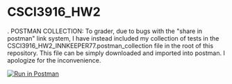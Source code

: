 # CSCI3916_HW2
.
POSTMAN COLLECTION: To grader, due to bugs with the "share in postman" link system, I have instead included my collection of tests in the CSCI3916_HW2_INNKEEPER77.postman_collection file in the root of this repository. This file can be simply downloaded and imported into postman. I apologize for the inconvenience.

[![Run in Postman](https://run.pstmn.io/button.svg)](https://app.getpostman.com/run-collection/2c66a5fa1a859f4a015e)